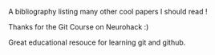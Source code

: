 A bibliography listing many other cool papers I should read !

Thanks for the Git Course on Neurohack :)

Great educational resouce for learning git and github. 
